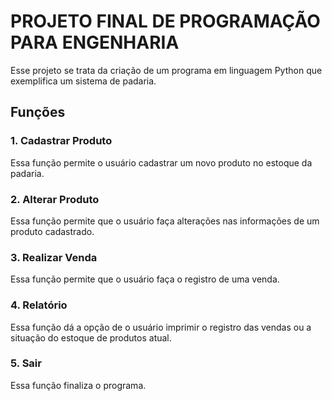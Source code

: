 # PROJETO FINAL DE PROGRAMAÇÃO PARA ENGENHARIA

Esse projeto se trata da criação de um programa em linguagem Python que exemplifica um sistema de padaria.

## Funções

### 1. Cadastrar Produto

Essa função permite o usuário cadastrar um novo produto no estoque da padaria.

### 2. Alterar Produto

Essa função permite que o usuário faça alterações nas informações de um produto cadastrado.

### 3. Realizar Venda

Essa função permite que o usuário faça o registro de uma venda.

### 4. Relatório

Essa função dá a opção de o usuário imprimir o registro das vendas ou a situação do estoque de produtos atual.

### 5. Sair

Essa função finaliza o programa.